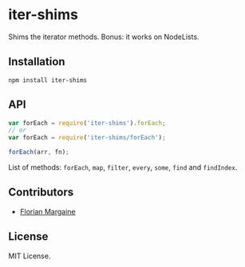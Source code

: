 iter-shims
===

Shims the iterator methods. Bonus: it works on NodeLists.

Installation
---

    npm install iter-shims

API
---

```javascript
var forEach = require('iter-shims').forEach;
// or
var forEach = require('iter-shims/forEach');

forEach(arr, fn);
```

List of methods: `forEach`, `map`, `filter`, `every`, `some`, `find` and
`findIndex`.

Contributors
---

- [Florian Margaine](http://margaine.com)

License
---

MIT License.
